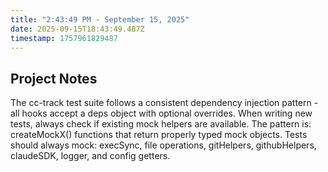 ```yaml
---
title: "2:43:49 PM - September 15, 2025"
date: 2025-09-15T18:43:49.487Z
timestamp: 1757961829487
---
```


## Project Notes

The cc-track test suite follows a consistent dependency injection pattern - all hooks accept a deps object with optional overrides. When writing new tests, always check if existing mock helpers are available. The pattern is: createMockX() functions that return properly typed mock objects. Tests should always mock: execSync, file operations, gitHelpers, githubHelpers, claudeSDK, logger, and config getters.
